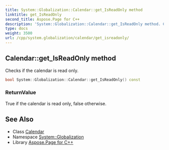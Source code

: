 ```yaml
---
title: System::Globalization::Calendar::get_IsReadOnly method
linktitle: get_IsReadOnly
second_title: Aspose.Page for C++
description: 'System::Globalization::Calendar::get_IsReadOnly method. Checks if the calendar is read only in C++.'
type: docs
weight: 3500
url: /cpp/system.globalization/calendar/get_isreadonly/
---
```

## Calendar::get_IsReadOnly method


Checks if the calendar is read only.

```cpp
bool System::Globalization::Calendar::get_IsReadOnly() const
```


### ReturnValue

True if the calendar is read only, false otherwise.

## See Also

* Class [Calendar](../)
* Namespace [System::Globalization](../../)
* Library [Aspose.Page for C++](../../../)
